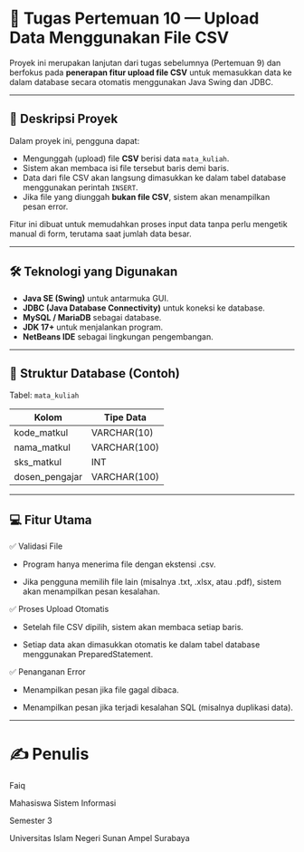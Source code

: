 # 🧩 Tugas Pertemuan 10 — Upload Data Menggunakan File CSV

Proyek ini merupakan lanjutan dari tugas sebelumnya (Pertemuan 9) dan berfokus pada **penerapan fitur upload file CSV** untuk memasukkan data ke dalam database secara otomatis menggunakan Java Swing dan JDBC.

---

## 🚀 Deskripsi Proyek

Dalam proyek ini, pengguna dapat:
- Mengunggah (upload) file **CSV** berisi data `mata_kuliah`.
- Sistem akan membaca isi file tersebut baris demi baris.
- Data dari file CSV akan langsung dimasukkan ke dalam tabel database menggunakan perintah `INSERT`.
- Jika file yang diunggah **bukan file CSV**, sistem akan menampilkan pesan error.

Fitur ini dibuat untuk memudahkan proses input data tanpa perlu mengetik manual di form, terutama saat jumlah data besar.

---

## 🛠️ Teknologi yang Digunakan

- **Java SE (Swing)** untuk antarmuka GUI.
- **JDBC (Java Database Connectivity)** untuk koneksi ke database.
- **MySQL / MariaDB** sebagai database.
- **JDK 17+** untuk menjalankan program.
- **NetBeans IDE** sebagai lingkungan pengembangan.

---

## 🧮 Struktur Database (Contoh)

Tabel: `mata_kuliah`

| Kolom           | Tipe Data     |
|-----------------|----------------|
| kode_matkul     | VARCHAR(10)    |
| nama_matkul     | VARCHAR(100)   |
| sks_matkul      | INT            |
| dosen_pengajar  | VARCHAR(100)   |

---

## 💻 Fitur Utama
✅ Validasi File

- Program hanya menerima file dengan ekstensi .csv.

- Jika pengguna memilih file lain (misalnya .txt, .xlsx, atau .pdf), sistem akan menampilkan pesan kesalahan.

✅ Proses Upload Otomatis

- Setelah file CSV dipilih, sistem akan membaca setiap baris.

- Setiap data akan dimasukkan otomatis ke dalam tabel database menggunakan PreparedStatement.

✅ Penanganan Error

- Menampilkan pesan jika file gagal dibaca.

- Menampilkan pesan jika terjadi kesalahan SQL (misalnya duplikasi data).

---

# ✍️ Penulis

Faiq

Mahasiswa Sistem Informasi

Semester 3

Universitas Islam Negeri Sunan Ampel Surabaya

